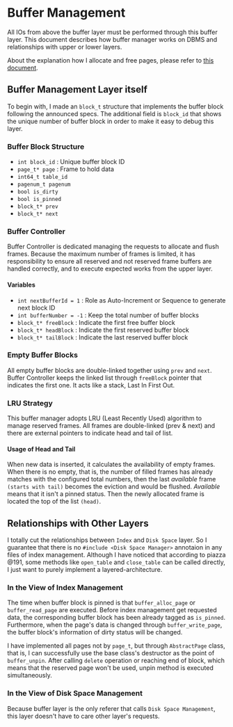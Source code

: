 # Buffer Management

All IOs from above the buffer layer must be performed through this buffer layer.
This document describes how buffer manager works on DBMS and relationships with upper or lower layers.

About the explanation how I allocate and free pages, please refer to [this document](04-Allocation-and-Free-Strategy).

## Buffer Management Layer itself

To begin with, I made an `block_t` structure that implements the buffer block following the announced specs. The additional field is `block_id` that shows the unique number of buffer block in order to make it easy to debug this layer.

### Buffer Block Structure

* `int block_id` : Unique buffer block ID
* `page_t* page` : Frame to hold data
* `int64_t table_id`
* `pagenum_t pagenum`
* `bool is_dirty`
* `bool is_pinned`
* `block_t* prev`
* `block_t* next`

### Buffer Controller

Buffer Controller is dedicated managing the requests to allocate and flush frames.
Because the maximum number of frames is limited, it has responsibility to ensure
all reserved and not reserved frame buffers are handled correctly, and to execute
expected works from the upper layer.

#### Variables

* `int nextBufferId = 1` : Role as Auto-Increment or Sequence to generate next block ID
* `int bufferNumber = -1` : Keep the total number of buffer blocks
* `block_t* freeBlock` : Indicate the first free buffer block 
* `block_t* headBlock` : Indicate the first reserved buffer block
* `block_t* tailBlock` : Indicate the last reserved buffer block

### Empty Buffer Blocks

All empty buffer blocks are double-linked together using `prev` and `next`.
Buffer Controller keeps the linked list through `freeBlock` pointer that indicates the first one.
It acts like a stack, Last In First Out.

### LRU Strategy

This buffer manager adopts LRU (Least Recently Used) algorithm to manage reserved frames.
All frames are double-linked (prev & next) and there are external pointers to indicate
head and tail of list.

#### Usage of Head and Tail

When new data is inserted, it calculates the availability of empty frames.
When there is no empty, that is, the number of filled frames has already matches with the
configured total numbers, then the last *available* frame `(starts with tail)` becomes the eviction and would be flushed.
*Available* means that it isn't a pinned status.
Then the newly allocated frame is located the top of the list `(head)`.

## Relationships with Other Layers

I totally cut the relationships between `Index` and `Disk Space` layer.
So I guarantee that there is no `#include <Disk Space Manager>` annotaion in any files of index management.
Although I have noticed that according to piazza @191,
some methods like `open_table` and `close_table` can be called directly,
I just want to purely implement a layered-architecture.

### In the View of Index Management

The time when buffer block is pinned is that `buffer_alloc_page` or `buffer_read_page` are executed.
Before index management get requested data,
the corresponding buffer block has been already tagged as `is_pinned`.
Furthermore, when the page's data is changed through `buffer_write_page`,
the buffer block's information of dirty status will be changed.

I have implemented all pages not by `page_t`, but through `AbstractPage` class, that is,
I can successfully use the base class's destructor as the point of `buffer_unpin`.
After calling `delete` operation or reaching end of block, which means that the reserved page won't be used,
unpin method is executed simultaneously.

### In the View of Disk Space Management

Because buffer layer is the only referer that calls `Disk Space Management`, this layer doesn't have to care other layer's requests.